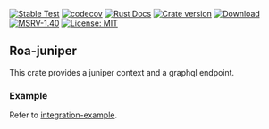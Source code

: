 [![Stable Test](https://github.com/Hexilee/roa/workflows/Stable%20Test/badge.svg)](https://github.com/Hexilee/roa/actions)
[![codecov](https://codecov.io/gh/Hexilee/roa/branch/master/graph/badge.svg)](https://codecov.io/gh/Hexilee/roa)
[![Rust Docs](https://docs.rs/roa-juniper/badge.svg)](https://docs.rs/roa-juniper)
[![Crate version](https://img.shields.io/crates/v/roa-juniper.svg)](https://crates.io/crates/roa-juniper)
[![Download](https://img.shields.io/crates/d/roa-juniper.svg)](https://crates.io/crates/roa-juniper)
[![MSRV-1.40](https://img.shields.io/badge/MSRV-1.40-blue.svg)](https://blog.rust-lang.org/2019/12/19/Rust-1.40.0.html)
[![License: MIT](https://img.shields.io/badge/License-MIT-yellow.svg)](https://github.com/Hexilee/roa/blob/master/LICENSE)

## Roa-juniper

This crate provides a juniper context and a graphql endpoint.

### Example

Refer to [integration-example](https://github.com/Hexilee/roa/tree/master/integration/juniper-example).